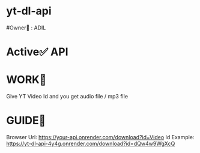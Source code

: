 # yt-dl-api
#Owner👑 : ADIL
# Active✅ API
# WORK🌌
Give YT Video Id and you get audio file / mp3 file
# GUIDE🚀
Browser Url: https://your-api.onrender.com/download?id=Video Id
Example: https://yt-dl-api-4y4g.onrender.com/download?id=dQw4w9WgXcQ
